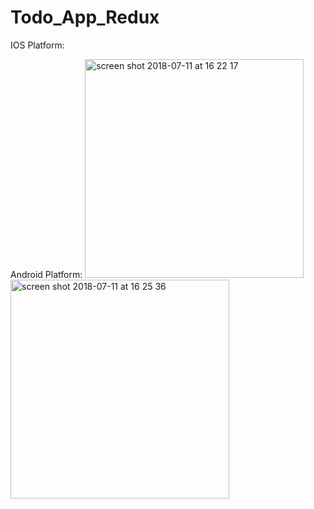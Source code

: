 # Todo_App_Redux
IOS Platform:


Android Platform:
<img width="350" alt="screen shot 2018-07-11 at 16 22 17" src="https://user-images.githubusercontent.com/24623796/42562908-1eb22db6-8527-11e8-8545-e7b17ea676f1.png">
<img width="350" alt="screen shot 2018-07-11 at 16 25 36" src="https://user-images.githubusercontent.com/24623796/42562909-1efc6f66-8527-11e8-8a41-89c085d090f5.png">

